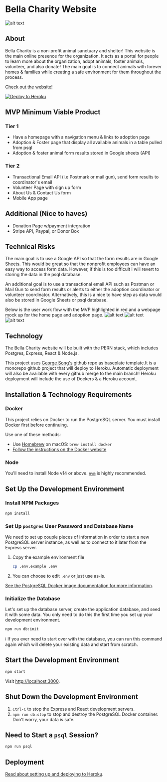 # Bella Charity Website


![alt text](https://github.com/aedward8/BellaCharity/blob/main/docs/images/BellaCharityLogo.png "Bella Charity Logo")

## About

Bella Charity is a non-profit animal sanctuary and shelter! This website is the main online presence for the organization. It acts as a portal for people to learn more about the organization, adopt animals, foster animals, volunteer, and also donate! The main goal is to connect animals with forever homes & families while creating a safe environment for them throughout the process.

[Check out the website!][live]

[![Deploy to Heroku][deploy-badge]][deploy-workflow]


## MVP Minimum Viable Product

### Tier 1
* Have a homepage with a navigation menu & links to adoption page
* Adoption & Foster page that display all available animals in a table pulled from psql
* Adoption & foster animal form results stored in Google sheets (API)

### Tier 2
* Transactional Email API (i.e Postmark or mail gun), send form results to coordinator's email
* Volunteer Page with sign up form
* About Us & Contact Us form
* Mobile App page

## Additional (Nice to haves)
* Donation Page w/payment integration
* Stripe API, Paypal, or Donor Box

## Technical Risks
The main goal is to use a Google API so that the form results are in Google Sheets. This would be great so that the nonprofit employees can have an easy way to access form data. However, if this is too difficult I will revert to storing the data in the psql database.

An additional goal is to use a transactional email API such as Postman or Mail Gun to send form results or alerts to either the adoption coordinator or volunteer coordinator. Alternatively, this is a nice to have step as data would also be stored in Google Sheets or psql database.

Below is the user work flow with the MVP highlighted in red and a webpage mock up for the home page and adoption page.
![alt text](https://github.com/aedward8/BellaCharity/blob/main/docs/images/UserFlow-Bella.png?raw=true "User Work Flow w/MVP")
![alt text](https://github.com/aedward8/BellaCharity/blob/main/docs/images/BellaHomePage.png "Homepage Mockup")
![alt text](https://github.com/aedward8/BellaCharity/blob/main/docs/images/Bella_Adopt%20_age.png? "Adopt page Mockup")


## Technology

The Bella Charity website will be built with the PERN stack, which includes Postgres, Express, React & Node.js.

This project uses [George Song's][george] github repo as baseplate template.It is a monorepo github project that will deploy to Heroku. Automatic deployment will also be available with every github merge to the main branch! Heroku deployment will include the use of Dockers & a Heroku account.

## Installation & Technology Requirements

### Docker

This project relies on Docker to run the PostgreSQL server. You must install Docker first before continuing.

Use one of these methods:

- Use [Homebrew][] on macOS: `brew install docker`
- [Follow the instructions on the Docker website][docker-www]

### Node

You'll need to install Node v14 or above. [`nvm`][nvm] is highly recommended.

## Set Up the Development Environment

### Install NPM Packages

```sh
npm install
```

### Set Up `postgres` User Password and Database Name

We need to set up couple pieces of information in order to start a new
PostgreSQL server instance, as well as to connect to it later from the Express
server.

1. Copy the example environment file

   ```sh
   cp .env.example .env
   ```

2. You can choose to edit `.env` or just use as-is.

[See the PostgreSQL Docker image documentation for more
information][dh-postgres].

### Initialize the Database

Let's set up the database server, create the application database, and seed it
with some data. You only need to do this the first time you set up your
development environment.

```sh
npm run db:init
```

ℹ️ If you ever need to start over with the database, you can run this command
again which will delete your existing data and start from scratch.

## Start the Development Environment

```sh
npm start
```

Visit <http://localhost:3000>.

## Shut Down the Development Environment

1. `Ctrl-C` to stop the Express and React development servers.
1. `npm run db:stop` to stop and destroy the PostgreSQL Docker container. Don't
   worry, your data is safe.

## Need to Start a `psql` Session?

```sh
npm run psql
```
## Deployment

[Read about setting up and deploying to Heroku](docs/deployment.md).

[deploy-badge]: https://github.com/aedward8/BellaCharity/actions/workflows/deploy.yaml/badge.svg
[deploy-workflow]: https://github.com/aedward8/BellaCharity/actions/workflows/deploy.yaml
[dh-postgres]: https://hub.docker.com/_/postgres
[docker-www]: https://docs.docker.com/get-docker/
[george]: https://github.com/gsong/express-react-project-example
[homebrew]: https://brew.sh
[live]: https://bella-charity.herokuapp.com/
[nvm]: https://github.com/nvm-sh/nvm
[reset-badge]: https://github.com/gsong/express-react-project-example/actions/workflows/reset-db.yml/badge.svg
[reset-workflow]: https://github.com/gsong/express-react-project-example/actions/workflows/reset-db.yml
